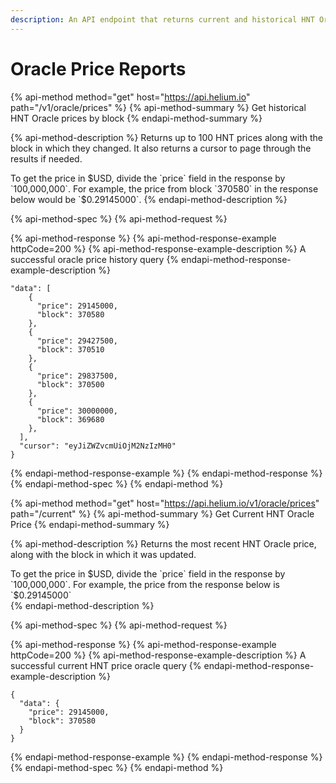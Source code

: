 ```yaml
---
description: An API endpoint that returns current and historical HNT Oracle Prices
---
```


# Oracle Price Reports

{% api-method method="get" host="https://api.helium.io" path="/v1/oracle/prices" %}
{% api-method-summary %}
Get historical HNT Oracle prices by block
{% endapi-method-summary %}

{% api-method-description %}
Returns up to 100 HNT prices along with the block in which they changed. It also returns a cursor to page through the results if needed.  
  
To get the price in $USD, divide the `price` field in the response by `100,000,000`. For example, the price from block `370580` in the response below would be `$0.29145000`. 
{% endapi-method-description %}

{% api-method-spec %}
{% api-method-request %}

{% api-method-response %}
{% api-method-response-example httpCode=200 %}
{% api-method-response-example-description %}
A successful oracle price history query
{% endapi-method-response-example-description %}

```
"data": [
    {
      "price": 29145000,
      "block": 370580
    },
    {
      "price": 29427500,
      "block": 370510
    },
    {
      "price": 29837500,
      "block": 370500
    },
    {
      "price": 30000000,
      "block": 369680
    },
  ],
  "cursor": "eyJiZWZvcmUiOjM2NzIzMH0"
}
```
{% endapi-method-response-example %}
{% endapi-method-response %}
{% endapi-method-spec %}
{% endapi-method %}



{% api-method method="get" host="https://api.helium.io/v1/oracle/prices" path="/current" %}
{% api-method-summary %}
Get Current HNT Oracle Price
{% endapi-method-summary %}

{% api-method-description %}
Returns the most recent HNT Oracle price, along with the block in which it was updated.   
  
To get the price in $USD, divide the `price` field in the response by `100,000,000`. For example, the price from the response below is `$0.29145000`  
{% endapi-method-description %}

{% api-method-spec %}
{% api-method-request %}

{% api-method-response %}
{% api-method-response-example httpCode=200 %}
{% api-method-response-example-description %}
A successful current HNT price oracle query
{% endapi-method-response-example-description %}

```
{
  "data": {
    "price": 29145000,
    "block": 370580
  }
}
```
{% endapi-method-response-example %}
{% endapi-method-response %}
{% endapi-method-spec %}
{% endapi-method %}

